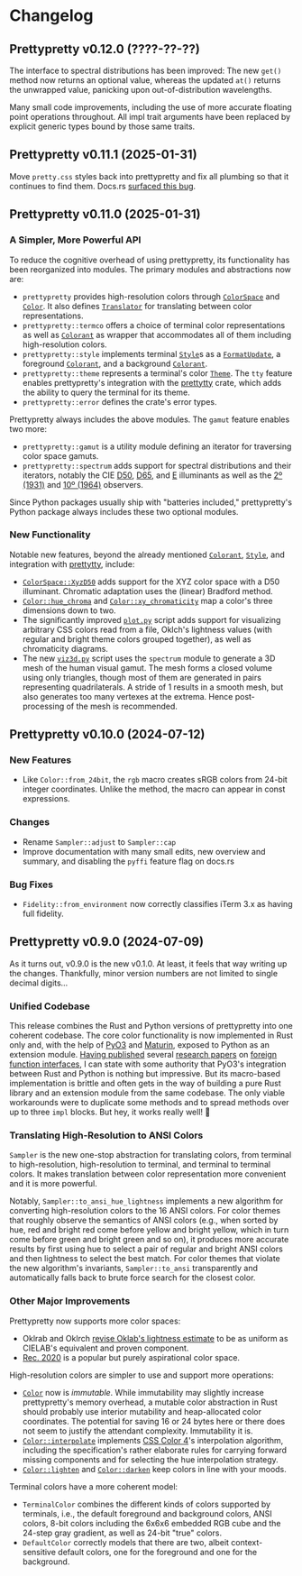 # Changelog

## Prettypretty v0.12.0 (????-??-??)

The interface to spectral distributions has been improved: The new `get()`
method now returns an optional value, whereas the updated `at()` returns the
unwrapped value, panicking upon out-of-distribution wavelengths.

Many small code improvements, including the use of more accurate floating point
operations throughout. All impl trait arguments have been replaced by explicit
generic types bound by those same traits.


## Prettypretty v0.11.1 (2025-01-31)

Move `pretty.css` styles back into prettypretty and fix all plumbing so that it
continues to find them. Docs.rs [surfaced this
bug](https://docs.rs/crate/prettypretty/0.11.0/builds/1693391).


## Prettypretty v0.11.0 (2025-01-31)

### A Simpler, More Powerful API

To reduce the cognitive overhead of using prettypretty, its functionality has
been reorganized into modules. The primary modules and abstractions now are:

  * `prettypretty` provides high-resolution colors through
    [`ColorSpace`](https://apparebit.github.io/prettypretty/prettypretty/enum.ColorSpace.html)
    and
    [`Color`](https://apparebit.github.io/prettypretty/prettypretty/struct.Color.html).
    It also defines
    [`Translator`](https://apparebit.github.io/prettypretty/prettypretty/trans/struct.Translator.html)
    for translating between color representations.
  * `prettypretty::termco` offers a choice of terminal color representations as
    well as
    [`Colorant`](https://apparebit.github.io/prettypretty/prettypretty/termco/enum.Colorant.html)
    as wrapper that accommodates all of them including high-resolution colors.
  * `prettypretty::style` implements terminal
    [`Style`](https://apparebit.github.io/prettypretty/prettypretty/style/struct.Style.html)s
    as a
    [`FormatUpdate`](https://apparebit.github.io/prettypretty/prettypretty/style/struct.FormatUpdate.html),
    a foreground
    [`Colorant`](https://apparebit.github.io/prettypretty/prettypretty/termco/enum.Colorant.html),
    and a background
    [`Colorant`](https://apparebit.github.io/prettypretty/prettypretty/termco/enum.Colorant.html).
  * `prettypretty::theme` represents a terminal's color
    [`Theme`](https://apparebit.github.io/prettypretty/prettypretty/theme/struct.Theme.html).
    The `tty` feature enables prettypretty's integration with the
    [prettytty](https://crates.io/crates/prettytty) crate, which adds the
    ability to query the terminal for its theme.
  * `prettypretty::error` defines the crate's error types.

Prettypretty always includes the above modules. The `gamut` feature enables two
more:

  - `prettypretty::gamut` is a utility module defining an iterator for
    traversing color space gamuts.
  - `prettypretty::spectrum` adds support for spectral distributions and their
    iterators, notably the CIE
    [D50](https://apparebit.github.io/prettypretty/prettypretty/spectrum/constant.CIE_ILLUMINANT_D50.html),
    [D65](https://apparebit.github.io/prettypretty/prettypretty/spectrum/constant.CIE_ILLUMINANT_D65.html),
    and
    [E](https://apparebit.github.io/prettypretty/prettypretty/spectrum/constant.CIE_ILLUMINANT_E.html)
    illuminants as well as the [2º
    (1931)](https://apparebit.github.io/prettypretty/prettypretty/spectrum/constant.CIE_OBSERVER_2DEG_1931.html)
    and [10º
    (1964)](https://apparebit.github.io/prettypretty/prettypretty/spectrum/constant.CIE_OBSERVER_10DEG_1964.html)
    observers.

Since Python packages usually ship with "batteries included," prettypretty's
Python package always includes these two optional modules.


### New Functionality

Notable new features, beyond the already mentioned
[`Colorant`](https://apparebit.github.io/prettypretty/prettypretty/termco/enum.Colorant.html),
[`Style`](https://apparebit.github.io/prettypretty/prettypretty/style/struct.Style.html),
and integration with [prettytty](https://crates.io/crates/prettytty), include:

  * [`ColorSpace::XyzD50`](https://apparebit.github.io/prettypretty/prettypretty/enum.ColorSpace.html#variant.XyzD50)
    adds support for the XYZ color space with a D50 illuminant. Chromatic
    adaptation uses the (linear) Bradford method.
  * [`Color::hue_chroma`](https://apparebit.github.io/prettypretty/prettypretty/struct.Color.html#method.hue_chroma)
    and
    [`Color::xy_chromaticity`](https://apparebit.github.io/prettypretty/prettypretty/struct.Color.html#method.xy_chromaticity)
    map a color's three dimensions down to two.
  * The significantly improved
    [`plot.py`](https://github.com/apparebit/prettypretty/blob/main/prettypretty/plot.py)
    script adds support for visualizing arbitrary CSS colors read from a file,
    Oklch's lightness values (with regular and bright theme colors grouped
    together), as well as chromaticity diagrams.
  * The new
    [`viz3d.py`](https://github.com/apparebit/prettypretty/blob/main/prettypretty/viz3d.py)
    script uses the `spectrum` module to generate a 3D mesh of the human visual
    gamut. The mesh forms a closed volume using only triangles, though most of
    them are generated in pairs representing quadrilaterals. A stride of 1
    results in a smooth mesh, but also generates too many vertexes at the
    extrema. Hence post-processing of the mesh is recommended.


## Prettypretty v0.10.0 (2024-07-12)

### New Features

  * Like `Color::from_24bit`, the `rgb` macro creates sRGB colors from 24-bit
    integer coordinates. Unlike the method, the macro can appear in const
    expressions.


### Changes

  * Rename `Sampler::adjust` to `Sampler::cap`
  * Improve documentation with many small edits, new overview and summary,
    and disabling the `pyffi` feature flag on docs.rs


### Bug Fixes

  * `Fidelity::from_environment` now correctly classifies iTerm 3.x as having
    full fidelity.


## Prettypretty v0.9.0 (2024-07-09)

As it turns out, v0.9.0 is the new v0.1.0. At least, it feels that way writing
up the changes. Thankfully, minor version numbers are not limited to single
decimal digits…

### Unified Codebase

This release combines the Rust and Python versions of prettypretty into one
coherent codebase. The core color functionality is now implemented in Rust only
and, with the help of [PyO3](https://pyo3.rs/v0.22.0/) and
[Maturin](https://www.maturin.rs), exposed to Python as an extension module.
[Having published](https://dl.acm.org/doi/10.1145/1297027.1297030) several
[research papers](https://dl.acm.org/doi/10.1145/1640089.1640105) on [foreign
function interfaces](https://dl.acm.org/doi/10.1145/1806596.1806601), I can
state with some authority that PyO3's integration between Rust and Python is
nothing but impressive. But its macro-based implementation is brittle and often
gets in the way of building a pure Rust library and an extension module from the
same codebase. The only viable workarounds were to duplicate some methods and to
spread methods over up to three `impl` blocks. But hey, it works really well! 🎉

### Translating High-Resolution to ANSI Colors

`Sampler` is the new one-stop abstraction for translating colors, from terminal
to high-resolution, high-resolution to terminal, and terminal to terminal
colors. It makes translation between color representation more convenient and it
is more powerful.

Notably, `Sampler::to_ansi_hue_lightness` implements a new algorithm for
converting high-resolution colors to the 16 ANSI colors. For color themes that
roughly observe the semantics of ANSI colors (e.g., when sorted by hue, red and
bright red come before yellow and bright yellow, which in turn come before green
and bright green and so on), it produces more accurate results by first using
hue to select a pair of regular and bright ANSI colors and then lightness to
select the best match. For color themes that violate the new algorithm's
invariants, `Sampler::to_ansi` transparently and automatically falls back to
brute force search for the closest color.

### Other Major Improvements

Prettypretty now supports more color spaces:

  - Oklrab and Oklrch [revise Oklab's lightness
    estimate](https://bottosson.github.io/posts/colorpicker/#intermission---a-new-lightness-estimate-for-oklab)
    to be as uniform as CIELAB's equivalent and proven component.
  - [Rec. 2020](https://en.wikipedia.org/wiki/Rec._2020) is a popular but purely
    aspirational color space.

High-resolution colors are simpler to use and support more operations:

  - [`Color`](https://apparebit.github.io/prettypretty/prettypretty/struct.Color.html)
    now is *immutable*. While immutability may slightly increase prettypretty's
    memory overhead, a mutable color abstraction in Rust should probably use
    interior mutability and heap-allocated color coordinates. The potential for
    saving 16 or 24 bytes here or there does not seem to justify the attendant
    complexity. Immutability it is.
  - [`Color::interpolate`](https://apparebit.github.io/prettypretty/prettypretty/struct.Color.html#method.interpolate)
    implements [CSS Color 4](https://www.w3.org/TR/css-color-4/#interpolation)'s
    interpolation algorithm, including the specification's rather elaborate
    rules for carrying forward missing components and for selecting the hue
    interpolation strategy.
  - [`Color::lighten`](https://apparebit.github.io/prettypretty/prettypretty/struct.Color.html#method.lighten)
    and
    [`Color::darken`](https://apparebit.github.io/prettypretty/prettypretty/struct.Color.html#method.darken)
    keep colors in line with your moods.

Terminal colors have a more coherent model:

  - `TerminalColor` combines the different kinds of colors supported by
    terminals, i.e., the default foreground and background colors, ANSI colors,
    8-bit colors including the 6x6x6 embedded RGB cube and the 24-step gray
    gradient, as well as 24-bit "true" colors.
  - `DefaultColor` correctly models that there are two, albeit context-sensitive
    default colors, one for the foreground and one for the background.


